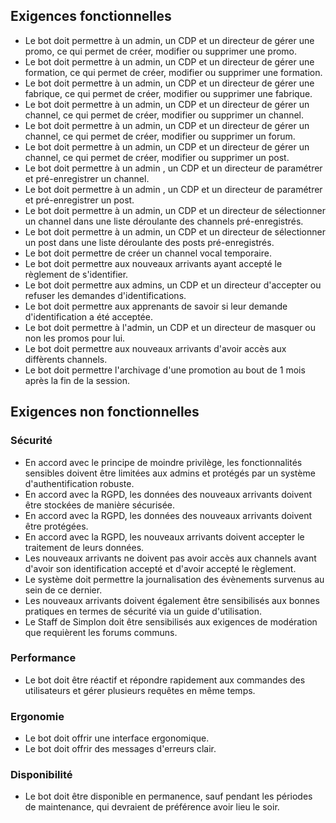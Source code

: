 ## Exigences fonctionnelles

- Le bot doit permettre à un admin, un CDP et un directeur de gérer une promo, ce qui permet de créer, modifier ou supprimer une promo.
- Le bot doit permettre à un admin, un CDP et un directeur de gérer une formation, ce qui permet de créer, modifier ou supprimer une formation.
- Le bot doit permettre à un admin, un CDP et un directeur de gérer une fabrique, ce qui permet de créer, modifier ou supprimer une fabrique.
- Le bot doit permettre à un admin, un CDP et un directeur de gérer un channel, ce qui permet de créer, modifier ou supprimer un channel.
- Le bot doit permettre à un admin, un CDP et un directeur de gérer un channel, ce qui permet de créer, modifier ou supprimer un forum.
- Le bot doit permettre à un admin, un CDP et un directeur de gérer un channel, ce qui permet de créer, modifier ou supprimer un post.
- Le bot doit permettre à un admin , un CDP et un directeur de paramétrer et pré-enregistrer un channel.
- Le bot doit permettre à un admin , un CDP et un directeur de paramétrer et pré-enregistrer un post.
- Le bot doit permettre à un admin, un CDP et un directeur de sélectionner un channel dans une liste déroulante des channels pré-enregistrés.
- Le bot doit permettre à un admin, un CDP et un directeur de sélectionner un post dans une liste déroulante des posts pré-enregistrés.
- Le bot doit permettre de créer un channel vocal temporaire.
- Le bot doit permettre aux nouveaux arrivants ayant accepté le règlement de s'identifier.
- Le bot doit permettre aux admins, un CDP et un directeur d'accepter ou refuser les demandes d'identifications.
- Le bot doit permettre aux apprenants de savoir si leur demande d'identification a été acceptée.
- Le bot doit permettre à l'admin, un CDP et un directeur de masquer ou non les promos pour lui.
- Le bot doit permettre aux nouveaux arrivants d'avoir accès aux diffèrents channels.
- Le bot doit permettre l'archivage d'une promotion au bout de 1 mois après la fin de la session.

## Exigences non fonctionnelles

### Sécurité

- En accord avec le principe de moindre privilège, les fonctionnalités sensibles doivent être limitées aux admins et protégés par un système d'authentification robuste.
- En accord avec la RGPD, les données des nouveaux arrivants doivent être stockées de manière sécurisée.
- En accord avec la RGPD, les données des nouveaux arrivants doivent être protégées.
- En accord avec la RGPD, les nouveaux arrivants doivent accepter le traitement de leurs données.
- Les nouveaux arrivants ne doivent pas avoir accès aux channels avant d'avoir son identification accepté et d'avoir accepté le règlement.
- Le système doit permettre la journalisation des évènements survenus au sein de ce dernier.
- Les nouveaux arrivants doivent également être sensibilisés aux bonnes pratiques en termes de sécurité via un guide d'utilisation.
- Le Staff de Simplon doit être sensibilisés aux exigences de modération que requièrent les forums communs.

### Performance

- Le bot doit être réactif et répondre rapidement  aux commandes des utilisateurs et gérer plusieurs requêtes en même temps.

### Ergonomie

- Le bot doit offrir une interface ergonomique. 
- Le bot doit offrir des messages d'erreurs clair.

### Disponibilité

- Le bot doit être disponible en permanence, sauf pendant les périodes de maintenance, qui devraient de préférence avoir lieu le soir.